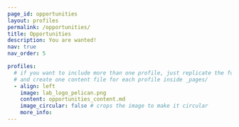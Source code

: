 ```yaml
---
page_id: opportunities
layout: profiles
permalink: /opportunities/
title: Opportunities
description: You are wanted!
nav: true
nav_order: 5

profiles:
  # if you want to include more than one profile, just replicate the following block
  # and create one content file for each profile inside _pages/
  - align: left
    image: lab_logo_pelican.png
    content: opportunities_content.md
    image_circular: false # crops the image to make it circular
    more_info:
---
```

